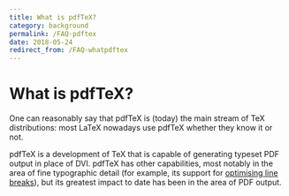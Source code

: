 ```yaml
---
title: What is pdfTeX?
category: background
permalink: /FAQ-pdftex
date: 2018-05-24
redirect_from: /FAQ-whatpdftex
---
```


# What is pdfTeX?

One can reasonably say that pdfTeX is (today) the main stream of TeX
distributions: most LaTeX nowadays use pdfTeX whether they know it or not.

pdfTeX is a development of TeX that is capable of generating typeset PDF output
in place of DVI. pdfTeX has other capabilities, most notably in the area of
fine typographic detail (for example, its support for [optimising line
breaks](FAQ-overfull)), but its greatest impact to date has been in the area
of PDF output.


